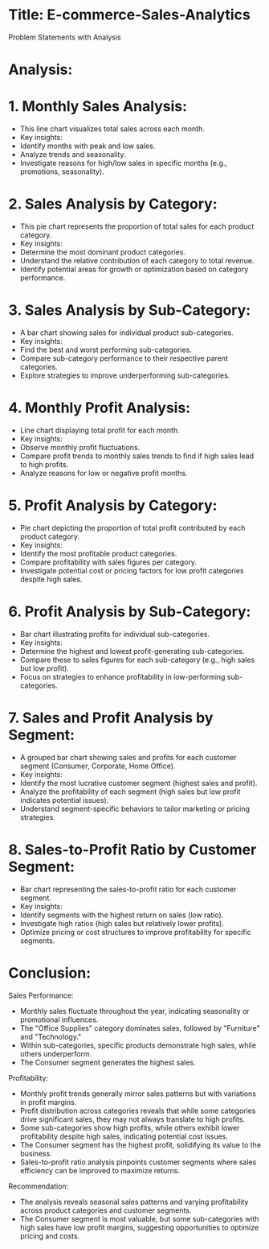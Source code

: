 # Title: E-commerce-Sales-Analytics

Problem Statements with Analysis

# Analysis:

# 1. Monthly Sales Analysis:
- This line chart visualizes total sales across each month.
- Key insights:
- Identify months with peak and low sales.
- Analyze trends and seasonality.
- Investigate reasons for high/low sales in specific months (e.g., promotions, seasonality).


# 2. Sales Analysis by Category:
- This pie chart represents the proportion of total sales for each product category.
- Key insights:
- Determine the most dominant product categories.
- Understand the relative contribution of each category to total revenue.
- Identify potential areas for growth or optimization based on category performance.

# 3. Sales Analysis by Sub-Category:
- A bar chart showing sales for individual product sub-categories.
- Key insights:
- Find the best and worst performing sub-categories.
- Compare sub-category performance to their respective parent categories.
- Explore strategies to improve underperforming sub-categories.

# 4. Monthly Profit Analysis:
- Line chart displaying total profit for each month.
- Key insights:
- Observe monthly profit fluctuations.
- Compare profit trends to monthly sales trends to find if high sales lead to high profits.
- Analyze reasons for low or negative profit months.


# 5. Profit Analysis by Category:
- Pie chart depicting the proportion of total profit contributed by each product category.
- Key insights:
- Identify the most profitable product categories.
- Compare profitability with sales figures per category.
- Investigate potential cost or pricing factors for low profit categories despite high sales.


# 6. Profit Analysis by Sub-Category:
- Bar chart illustrating profits for individual sub-categories.
- Key insights:
- Determine the highest and lowest profit-generating sub-categories.
- Compare these to sales figures for each sub-category (e.g., high sales but low profit).
- Focus on strategies to enhance profitability in low-performing sub-categories.

# 7. Sales and Profit Analysis by Segment:
- A grouped bar chart showing sales and profits for each customer segment (Consumer, Corporate, Home Office).
- Key insights:
- Identify the most lucrative customer segment (highest sales and profit).
- Analyze the profitability of each segment (high sales but low profit indicates potential issues).
- Understand segment-specific behaviors to tailor marketing or pricing strategies.


# 8. Sales-to-Profit Ratio by Customer Segment:
- Bar chart representing the sales-to-profit ratio for each customer segment.
- Key insights:
- Identify segments with the highest return on sales (low ratio).
- Investigate high ratios (high sales but relatively lower profits).
- Optimize pricing or cost structures to improve profitability for specific segments.




# Conclusion:

Sales Performance:
- Monthly sales fluctuate throughout the year, indicating seasonality or promotional influences.
- The "Office Supplies" category dominates sales, followed by "Furniture" and "Technology."
- Within sub-categories, specific products demonstrate high sales, while others underperform.
- The Consumer segment generates the highest sales.

Profitability:
- Monthly profit trends generally mirror sales patterns but with variations in profit margins.
- Profit distribution across categories reveals that while some categories drive significant sales, they may not always translate to high profits.
- Some sub-categories show high profits, while others exhibit lower profitability despite high sales, indicating potential cost issues.
- The Consumer segment has the highest profit, solidifying its value to the business.
- Sales-to-profit ratio analysis pinpoints customer segments where sales efficiency can be improved to maximize returns.

Recommendation:
- The analysis reveals seasonal sales patterns and varying profitability across product categories and customer segments.
- The Consumer segment is most valuable, but some sub-categories with high sales have low profit margins, suggesting opportunities to optimize pricing and costs.
